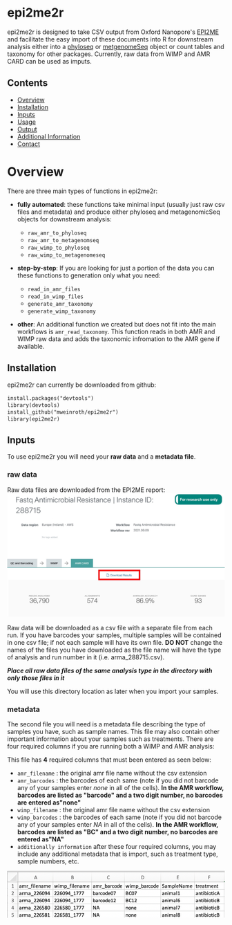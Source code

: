 # epi2me2r

epi2me2r is designed to take CSV output from Oxford Nanopore's [EPI2ME](https://epi2me.nanoporetech.com/) and facilitate the easy import of these documents into R for downstream analysis either into a [phyloseq](https://bioconductor.org/packages/release/bioc/html/phyloseq.html) or [metgenomeSeq](https://www.bioconductor.org/packages/release/bioc/html/metagenomeSeq.html) object or count tables and taxonomy for other packages. Currently, raw data from WIMP and AMR CARD can be used as imputs. 

## Contents
- [Overview](#Overview)
- [Installation](#Installation)
- [Inputs](#Inputs)
- [Usage](#usage)
- [Output](#output)
- [Additional Information](#Additional)
- [Contact](#Contact)

# Overview

There are three main types of functions in epi2me2r:

- **fully automated**: these functions take minimal input (usually just raw csv files and metadata) and produce either phyloseq and metagenomicSeq objects for downstream analysis:
    - `raw_amr_to_phyloseq`
    - `raw_amr_to_metagenomseq`
    - `raw_wimp_to_phyloseq`
    - `raw_wimp_to_metagenomeseq`
        
- **step-by-step**: If you are looking for just a portion of the data you can these functions to generation only what you need:
    - `read_in_amr_files`
    - `read_in_wimp_files`
    - `generate_amr_taxonomy`
    - `generate_wimp_taxonomy`

- **other**: An additional function we created but does not fit into the main workflows is `amr_read_taxonomy`. This function reads in both AMR and WIMP raw data and adds the taxonomic infromation to the AMR gene if available.  

## Installation
epi2me2r can currently be downloaded from github:
```
install.packages("devtools") 
library(devtools) 
install_github("mweinroth/epi2me2r") 
library(epi2me2r)
```

## Inputs
To use epi2me2r you will need your **raw data** and a **metadata file**. 

### raw data 
Raw data files are downloaded from the EPI2ME report:
![](https://github.com/mweinroth/epi2me2r/blob/master/screenshots.for.github/epi2me.download.report.jpg?raw=true)

Raw data will be downloaded as a csv file with a separate file from each run. If you have barcodes your samples, multiple samples will be contained in one csv file; if not each sample will have its own file. **DO NOT** change the names of the files you have downloaded as the file name will have the type of analysis and run number in it (i.e. arma_288715.csv). 

**_Place all raw data files of the same analysis type in the directory with only those files in it_**

You will use this directory location as later when you import your samples. 

### metadata
The second file you will need is a metadata file describing the type of samples you have, such as sample names. This file may also contain other important information about your samples such as treatments. There are four required columns if you are running both a WIMP and AMR analysis:

This file has **4** required columns that must been entered as seen below:

- `amr_filename` : the original amr file name without the csv extension
- `amr_barcodes` : the barcodes of each same (note if you did not barcode any of your samples enter *none* in all of the cells). **In the AMR workflow, barcodes are listed as "barcode" and a two digit number, no barcodes are entered as"none"**
- `wimp_filename` : the original amr file name without the csv extension
- `wimp_barcodes` : the barcodes of each same (note if you did not barcode any of your samples enter *NA* in all of the cells). **In the AMR workflow, barcodes are listed as "BC" and a two digit number, no barcodes are entered as"NA"**
- `additionally information` after these four required columns, you may include any additional metadata that is import, such as treatment type, sample numbers, etc.

![](https://github.com/mweinroth/epi2me2r/blob/master/screenshots.for.github/metadata.jpg)
